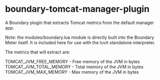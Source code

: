 # boundary-tomcat-manager-plugin

A Boundary plugin that extracts Tomcat metrics from the default manager app.

Note: the modules/boundary.lua module is directly built into the Boundary Meter itself.  It is included here for use with the luvit standalone interpreter.

The metrics that will extract are:

TOMCAT_JVM_FREE_MEMORY - Free memory of the JVM in bytes
TOMCAT_JVM_TOTAL_MEMORY	- Total memory of the JVM in bytes
TOMCAT_JVM_MAX_MEMORY - Max memory of the JVM in bytes

